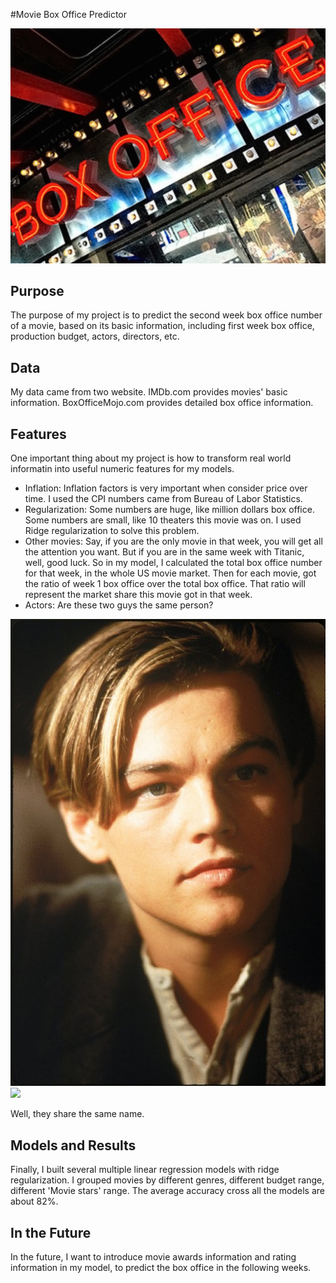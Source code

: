 #Movie Box Office Predictor

![](https://raw.githubusercontent.com/Hongtian22/capstone_project/master/Pics/hollywood-box-office-collection-earning-records-hit-flop-movies-list-231181951%20copy.jpg)

## Purpose
The purpose of my project is to predict the second week box office number of a movie, based on its basic information, including first week box office, production budget, actors, directors, etc.


## Data

My data came from two website. IMDb.com provides movies' basic information. BoxOfficeMojo.com provides detailed box office information.


## Features
One important thing about my project is how to transform real world informatin into useful numeric features for my models. 
- Inflation: Inflation factors is very important when consider price over time. I used the CPI numbers came from Bureau of Labor Statistics.
- Regularization: Some numbers are huge, like million dollars box office. Some numbers are small, like 10 theaters this movie was on. I used Ridge regularization to solve this problem.
- Other movies:  Say, if you are the only movie in that week, you will get all the attention you want. But if you are in the same week with Titanic, well, good luck. So in my model, I calculated the total box office number for that week, in the whole US movie market. Then for each movie, got the ratio of week 1 box office over the total box office. That ratio will represent the market share this movie got in that week.
- Actors: Are these two guys the same person?   

![](https://raw.githubusercontent.com/Hongtian22/capstone_project/master/Pics/MV5BMjE1NzI2NzgzMV5BMl5BanBnXkFtZTcwNTAwOTYwMw%40%40._V1__SX1394_SY749_.jpg)![](https://raw.githubusercontent.com/Hongtian22/capstone_project/master/Pics/revenant%E2%80%93il-redivivo.jpg)    

Well, they share the same name. 


## Models and Results
Finally, I built several multiple linear regression models with ridge regularization. I grouped movies by different genres, different budget range, different 'Movie stars' range. The average accuracy cross all the models are about 82%.


## In the Future

In the future, I want to introduce movie awards information and rating information in my model, to predict the box office in the following weeks.






